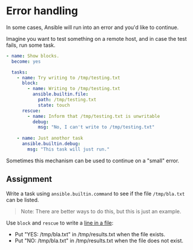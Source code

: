 # Error handling

In some cases, Ansible will run into an error and you'd like to continue.

Imagine you want to test something on a remote host, and in case the test fails, run some task.

```yaml
- name: Show blocks.
  become: yes

  tasks:
    - name: Try writing to /tmp/testing.txt
      block:
        - name: Writing to /tmp/testing.txt
          ansible.builtin.file:
            path: /tmp/testing.txt
            state: touch
      rescue:
        - name: Inform that /tmp/testing.txt is unwritable
          debug:
            msg: "No, I can't write to /tmp/testing.txt"
    
    - name: Just anothor task
      ansible.builtin.debug:
        msg: "This task will just run."
```

Sometimes this mechanism can be used to continue on a "small" error.

## Assignment

Write a task using `ansible.builtin.command` to see if the file `/tmp/bla.txt` can be listed.

> Note: There are better ways to do this, but this is just an example.

Use `block` and `rescue` to write a [line in a file](https://docs.ansible.com/ansible/latest/collections/ansible/builtin/lineinfile_module.html):

- Put "YES: /tmp/bla.txt" in /tmp/results.txt when the file exists.
- Put "NO: /tmp/bla.txt" in /tmp/results.txt when the file does not exist.
